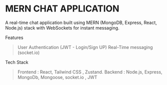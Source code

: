 # MERN CHAT APPLICATION

A real-time chat application built using MERN (MongoDB, Express, React, Node.js) stack with WebSockets for instant messaging.



Features
> User Authentication (JWT - Login/Sign UP)
> Real-Time messaging (socket.io)

 Tech Stack
 > Frontend : React, Tailwind CSS , Zustand.
 > Backend : Node.js, Express, MongoDb, Mongoose, socket.io , JWT
